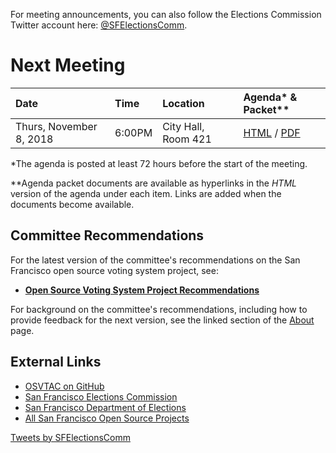 For meeting announcements, you can also follow the Elections Commission
Twitter account here: [@SFElectionsComm](https://twitter.com/SFElectionsComm).


# Next Meeting

| Date                      | Time   | Location            | Agenda* & Packet** |
|:--------------------------|:-------|:--------------------|:-------------------|
| Thurs, November 8, 2018   | 6:00PM | City Hall, Room 421 | [HTML][next-agenda-html] / [PDF][next-agenda-pdf] |


[next-agenda-html]: meetings/2018/2018-11-08/agenda
[next-agenda-pdf]: files/meetings/2018/2018-11-08/2018_11_08_OSVTAC_Agenda.pdf

\*The agenda is posted at least 72 hours before the start of the meeting.

\*\*Agenda packet documents are available as hyperlinks in the _HTML_ version of
the agenda under each item. Links are added when the documents become
available.


## Committee Recommendations

For the latest version of the committee's recommendations on the San Francisco
open source voting system project, see:

* [**Open Source Voting System Project Recommendations**][osvtac-recommendations]

For background on the committee's recommendations, including how to provide
feedback for the next version, see the linked section of the
[About](about#project-recommendations) page.


[osvtac-recommendations]: recommendations/index


## External Links

- [OSVTAC on GitHub](https://github.com/OSVTAC)
- [San Francisco Elections Commission](https://sfgov.org/electionscommission)
- [San Francisco Department of Elections](https://www.sfelections.org)
- [All San Francisco Open Source Projects](http://open.innovatesf.com)

<a class="twitter-timeline" data-width="360" data-height="600" data-theme="light" href="https://twitter.com/SFElectionsComm">
Tweets by SFElectionsComm</a>
<script async src="//platform.twitter.com/widgets.js" charset="utf-8">
</script>
